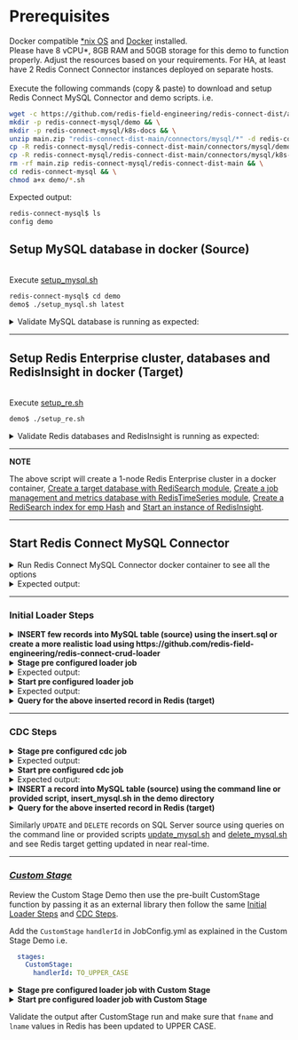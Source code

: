 # Prerequisites

Docker compatible [*nix OS](https://en.wikipedia.org/wiki/Unix-like) and [Docker](https://docs.docker.com/get-docker) installed.
<br>Please have 8 vCPU*, 8GB RAM and 50GB storage for this demo to function properly. Adjust the resources based on your requirements. For HA, at least have 2 Redis Connect Connector instances deployed on separate hosts.</br>
<br>Execute the following commands (copy & paste) to download and setup Redis Connect MySQL Connector and demo scripts.
i.e.</br>

```bash
wget -c https://github.com/redis-field-engineering/redis-connect-dist/archive/main.zip && \
mkdir -p redis-connect-mysql/demo && \
mkdir -p redis-connect-mysql/k8s-docs && \
unzip main.zip "redis-connect-dist-main/connectors/mysql/*" -d redis-connect-mysql && \
cp -R redis-connect-mysql/redis-connect-dist-main/connectors/mysql/demo/* redis-connect-mysql/demo && \
cp -R redis-connect-mysql/redis-connect-dist-main/connectors/mysql/k8s-docs/* redis-connect-mysql/k8s-docs && \
rm -rf main.zip redis-connect-mysql/redis-connect-dist-main && \
cd redis-connect-mysql && \
chmod a+x demo/*.sh
```

Expected output:
```bash
redis-connect-mysql$ ls
config demo
```

## Setup MySQL database in docker (Source)

<br>Execute [setup_mysql.sh](setup_mysql.sh)</br>
```bash
redis-connect-mysql$ cd demo
demo$ ./setup_mysql.sh latest
```

<details><summary>Validate MySQL database is running as expected:</summary>
<p>

```bash
demo$ docker ps -a | grep mysql
33e66aaa75db        mysql:latest                                 "docker-entrypoint.s…"   31 minutes ago      Up 31 minutes       0.0.0.0:3306->3306/tcp, 33060/tcp                                                                                                                                                                                                                                                                               mysql-latest-virag-cdc

demo$ docker exec -i mysql-latest-virag-cdc mysql -uroot -pRedis@123  <<< "SHOW VARIABLES LIKE 'log_bin';"
mysql: [Warning] Using a password on the command line interface can be insecure.
Variable_name	Value
log_bin	ON
```
</p>
</details>

---

## Setup Redis Enterprise cluster, databases and RedisInsight in docker (Target)
<br>Execute [setup_re.sh](setup_re.sh)</br>
```bash
demo$ ./setup_re.sh
```
<details><summary>Validate Redis databases and RedisInsight is running as expected:</summary>
<p>

```bash
demo$ docker ps -a | grep redislabs
8c008000ff5c        redislabs/redisinsight:latest              "bash ./docker-entry…"   2 hours ago         Up 2 hours          0.0.0.0:18001->8001/tcp                                                                                                                                                                                                                                                                                         redisinsight
8fe702a340a9        redislabs/redis:latest                     "/opt/start.sh"          2 hours ago         Up 2 hours          53/tcp, 5353/tcp, 8001/tcp, 8080/tcp, 10000-11999/tcp, 12006-19999/tcp, 0.0.0.0:18070->8070/tcp, 0.0.0.0:18443->8443/tcp, 0.0.0.0:19443->9443/tcp, 0.0.0.0:14000->12000/tcp, 0.0.0.0:14001->12001/tcp, 0.0.0.0:14002->12002/tcp, 0.0.0.0:14003->12003/tcp, 0.0.0.0:14004->12004/tcp, 0.0.0.0:14005->12005/tcp   re-node1

demo$ docker exec -it re-node1 bash -c "rladmin status"
CLUSTER NODES:
NODE:ID    ROLE     ADDRESS        EXTERNAL_ADDRESS       HOSTNAME    SHARDS   CORES         FREE_RAM              PROVISIONAL_RAM       VERSION     STATUS
*node:1    master   172.17.0.2                            re-node1    2/100    16            51.17GB/58.87GB       38.71GB/48.28GB       6.2.8-39    OK

DATABASES:
DB:ID       NAME                                   TYPE  MODULE  STATUS  SHARDS  PLACEMENT  REPLICATION  PERSISTENCE  ENDPOINT
db:1        RedisConnect-Target-db                 redis yes     active  1       dense      disabled     disabled     redis-12000.re-cluster.local:12000
db:2        RedisConnect-JobConfig-Metrics-db      redis yes     active  1       dense      disabled     disabled     redis-12001.re-cluster.local:12001

ENDPOINTS:
DB:ID        NAME                                                                       ID                          NODE           ROLE           SSL
db:1         RedisConnect-Target-db                                                     endpoint:1:1                node:1         single         No
db:2         RedisConnect-JobConfig-Metrics-db                                          endpoint:2:1                node:1         single         No

SHARDS:
DB:ID         NAME                                                        ID            NODE        ROLE        SLOTS         USED_MEMORY          STATUS
db:1          RedisConnect-Target-db                                      redis:1       node:1      master      0-16383       2.3MB                OK
db:2          RedisConnect-JobConfig-Metrics-db                           redis:2       node:1      master      0-16383       1.99MB               OK

demo$ docker exec -it re-node1 bash -c "redis-cli -p 12000 FT._LIST"
1) "idx:emp"
```
</p>
</details>

---
**NOTE**

The above script will create a 1-node Redis Enterprise cluster in a docker container, [Create a target database with RediSearch module](https://docs.redislabs.com/latest/modules/add-module-to-database/), [Create a job management and metrics database with RedisTimeSeries module](https://docs.redislabs.com/latest/modules/add-module-to-database/), [Create a RediSearch index for emp Hash](https://redislabs.com/blog/getting-started-with-redisearch-2-0/) and [Start an instance of RedisInsight](https://docs.redislabs.com/latest/ri/installing/install-docker/).

---

## Start Redis Connect MySQL Connector

<details><summary>Run Redis Connect MySQL Connector docker container to see all the options</summary>
<p>

```bash
docker run \
-it --rm --privileged=true \
--name redis-connect-mysql \
-e REDISCONNECT_LOGBACK_CONFIG=/opt/redislabs/redis-connect-mysql/config/logback.xml \
-e REDISCONNECT_CONFIG=/opt/redislabs/redis-connect-mysql/config/samples/mysql \
-e REDISCONNECT_SOURCE_USERNAME=redisconnectuser \
-e REDISCONNECT_SOURCE_PASSWORD=redisconnectpassword \
-e REDISCONNECT_JAVA_OPTIONS="-Xms256m -Xmx256m" \
-v $(pwd)/../config:/opt/redislabs/redis-connect-mysql/config \
--net host \
redislabs/redis-connect-mysql:pre-release-alpine
```

</p>
</details>

<details><summary>Expected output:</summary>
<p>

```bash
Unable to find image 'redislabs/redis-connect-mysql:pre-release-alpine' locally
pre-release-alpine: Pulling from redislabs/redis-connect-mysql
a0d0a0d46f8b: Already exists
44537f359f3a: Pull complete
9aaa9874ae7f: Pull complete
13f6c829139b: Pull complete
06add1107609: Pull complete
bfc29d6a129c: Pull complete
249c85a8a900: Pull complete
ffe4c573e59c: Pull complete
Digest: sha256:da7987fd874c50bc858b3ba2d3affde3e2f8506b7a3a5f7d42c6feb1bc9d8621
Status: Downloaded newer image for redislabs/redis-connect-mysql:pre-release-alpine
-------------------------------
Redis Connect startup script.
*******************************
Please ensure that the values of environment variables in /opt/redislabs/redis-connect-mysql/bin/redisconnect.conf are correctly mapped before executing any of the options below
*******************************
Usage: [-h|cli|stage|start]
options:
-h: Print this help message and exit.
cli: starts redis-connect-cli.
stage: clean and stage redis database with cdc or initial loader job configurations.
start: start Redis Connect instance with provided cdc or initial loader job configurations.
-------------------------------
```

</p>
</details>

-------------------------------

### Initial Loader Steps
<details><summary><b>INSERT few records into MySQL table (source) using the insert.sql or create a more realistic load using https://github.com/redis-field-engineering/redis-connect-crud-loader</b></summary>
<p>

```bash
demo$ ./insert_mysql.sh
mysql: [Warning] Using a password on the command line interface can be insecure.
count(*)
12
```
OR
```bash
redis-connect-crud-loader/bin$ ./start.sh crudloader
```

</p>
</details>

<details><summary><b>Stage pre configured loader job</b></summary>
<p>

```bash
docker run \
-it --rm --privileged=true \
--name redis-connect-mysql \
-e REDISCONNECT_LOGBACK_CONFIG=/opt/redislabs/redis-connect-mysql/config/logback.xml \
-e REDISCONNECT_CONFIG=/opt/redislabs/redis-connect-mysql/config/samples/loader \
-e REDISCONNECT_SOURCE_USERNAME=root \
-e REDISCONNECT_SOURCE_PASSWORD=Redis@123 \
-e REDISCONNECT_JAVA_OPTIONS="-Xms256m -Xmx256m" \
-v $(pwd)/../config:/opt/redislabs/redis-connect-mysql/config \
--net host \
redislabs/redis-connect-mysql:pre-release-alpine stage
```

</p>
</details>

<details><summary>Expected output:</summary>
<p>

```bash
-------------------------------
Staging Redis Connect redis-connect-mysql v0.4.0.7 job using Java 11.0.13 on virag-cdc started by root in /opt/redislabs/redis-connect-mysql/bin
Loading Redis Connect redis-connect-mysql Configurations from /opt/redislabs/redis-connect-mysql/config/samples/loader
04:20:11,322 |-INFO in ch.qos.logback.classic.LoggerContext[default] - Found resource [/opt/redislabs/redis-connect-mysql/config/logback.xml] at [file:/opt/redislabs/redis-connect-mysql/config/logback.xml]
04:20:11,498 |-INFO in ch.qos.logback.classic.joran.action.ConfigurationAction - Will scan for changes in [file:/opt/redislabs/redis-connect-mysql/config/logback.xml]
....
....
04:20:11.584 [main] INFO  startup - ##################################################################
04:20:11.586 [main] INFO  startup -
04:20:11.587 [main] INFO  startup - REDIS CONNECT SETUP CLEAN - Deletes metadata related to Redis Connect from Job Management Database

04:20:11.587 [main] INFO  startup -
04:20:11.587 [main] INFO  startup - ##################################################################
....
....
04:20:13.910 [main] INFO  startup - ##################################################################
04:20:13.912 [main] INFO  startup -
04:20:13.913 [main] INFO  startup - REDIS CONNECT SETUP CREATE - Seed metadata related to Redis Connect to Job Management Database
04:20:13.913 [main] INFO  startup -
04:20:13.913 [main] INFO  startup - ##################################################################
04:20:14.639 [main] INFO  startup - Instance: 99@virag-cdc will attempt Job Management Database (Redis) with all the configurations and scripts, if applicable, needed to execute jobs
04:20:15.375 [main] INFO  startup - Instance: 99@virag-cdc successfully established Redis connection for INIT service
04:20:15.377 [main] INFO  startup - Instance: 99@virag-cdc successfully created Job Claim Assignment Stream and Consumer Group
04:20:15.391 [main] INFO  startup - Instance: 99@virag-cdc successfully seeded Job related metadata
04:20:15.392 [main] INFO  startup - Instance: 99@virag-cdc successfully seeded Metrics related metadata
04:20:15.392 [main] INFO  startup - Instance: 99@virag-cdc successfully staged Job Management Database (Redis) with all the configurations and scripts, if applicable, needed to execute jobs
-------------------------------
```

</p>
</details>

<details><summary><b>Start pre configured loader job</b></summary>
<p>

```bash
docker run \
-it --rm --privileged=true \
--name redis-connect-mysql \
-e REDISCONNECT_LOGBACK_CONFIG=/opt/redislabs/redis-connect-mysql/config/logback.xml \
-e REDISCONNECT_CONFIG=/opt/redislabs/redis-connect-mysql/config/samples/loader \
-e REDISCONNECT_REST_API_ENABLED=false \
-e REDISCONNECT_REST_API_PORT=8282 \
-e REDISCONNECT_SOURCE_USERNAME=root \
-e REDISCONNECT_SOURCE_PASSWORD=Redis@123 \
-e REDISCONNECT_JAVA_OPTIONS="-Xms256m -Xmx1g" \
-v $(pwd)/../config:/opt/redislabs/redis-connect-mysql/config \
--net host \
redislabs/redis-connect-mysql:pre-release-alpine start
```

</p>
</details>

<details><summary>Expected output:</summary>
<p>

```bash
-------------------------------
Starting Redis Connect redis-connect-mysql v0.4.0.7 instance using Java 11.0.13 on virag-cdc started by root in /opt/redislabs/redis-connect-mysql/bin
Loading Redis Connect redis-connect-mysql Configurations from /opt/redislabs/redis-connect-mysql/config/samples/loader
02:48:13,831 |-INFO in ch.qos.logback.classic.LoggerContext[default] - Found resource [/opt/redislabs/redis-connect-mysql/config/logback.xml] at [file:/opt/redislabs/redis-connect-mysql/config/logback.xml]
....
....
02:48:14.145 [main] INFO  startup -
02:48:14.149 [main] INFO  startup -  /$$$$$$$                  /$$ /$$                  /$$$$$$                                                      /$$
02:48:14.149 [main] INFO  startup - | $$__  $$                | $$|__/                 /$$__  $$                                                    | $$
02:48:14.149 [main] INFO  startup - | $$  \ $$  /$$$$$$   /$$$$$$$ /$$  /$$$$$$$      | $$  \__/  /$$$$$$  /$$$$$$$  /$$$$$$$   /$$$$$$   /$$$$$$$ /$$$$$$
02:48:14.150 [main] INFO  startup - | $$$$$$$/ /$$__  $$ /$$__  $$| $$ /$$_____/      | $$       /$$__  $$| $$__  $$| $$__  $$ /$$__  $$ /$$_____/|_  $$_/
02:48:14.150 [main] INFO  startup - | $$__  $$| $$$$$$$$| $$  | $$| $$|  $$$$$$       | $$      | $$  \ $$| $$  \ $$| $$  \ $$| $$$$$$$$| $$        | $$
02:48:14.150 [main] INFO  startup - | $$  \ $$| $$_____/| $$  | $$| $$ \____  $$      | $$    $$| $$  | $$| $$  | $$| $$  | $$| $$_____/| $$        | $$ /$$
02:48:14.150 [main] INFO  startup - | $$  | $$|  $$$$$$$|  $$$$$$$| $$ /$$$$$$$/      |  $$$$$$/|  $$$$$$/| $$  | $$| $$  | $$|  $$$$$$$|  $$$$$$$  |  $$$$/
02:48:14.150 [main] INFO  startup - |__/  |__/ \_______/ \_______/|__/|_______/        \______/  \______/ |__/  |__/|__/  |__/ \_______/ \_______/   \___/
02:48:14.150 [main] INFO  startup -
02:48:14.150 [main] INFO  startup - ##################################################################
02:48:14.151 [main] INFO  startup -
02:48:14.151 [main] INFO  startup - Initializing Redis Connect Instance
02:48:14.151 [main] INFO  startup -
02:48:14.151 [main] INFO  startup - ##################################################################
....
....
02:48:41.481 [JobManager-1] INFO  startup - JobId: {connect}:job:initial_load claim request with ID: 1637117271879-0 has been fully processed and all metadata has been updated
02:48:41.485 [JobManager-1] INFO  startup - Instance: 30@virag-cdc published Job Claim Transition Event to Channel: REDIS.CONNECT.JOB.CLAIM.TRANSITION.EVENTS Message: {"jobId":"{connect}:job:initial_load","instanceName":"30@virag-cdc","transitionEvent":"CLAIMED","serviceName":"JobClaimer"}
02:48:41.485 [lettuce-nioEventLoop-4-3] INFO  startup - Instance: 30@virag-cdc consumed Job Claim Transition Event on Channel: REDIS.CONNECT.JOB.CLAIM.TRANSITION.EVENTS Message: {"jobId":"{connect}:job:initial_load","instanceName":"30@virag-cdc","transitionEvent":"CLAIMED","serviceName":"JobClaimer"}
02:48:51.532 [EventProducer-1] WARN  startup - Instance: 30@virag-cdc did not find entry in its executor threads local cache during stop process for JobId: {connect}:job:initial_load
02:48:51.532 [EventProducer-1] INFO  startup - Instance: 30@virag-cdc successfully cancelled heartbeat for JobId: {connect}:job:initial_load
02:48:51.532 [EventProducer-1] INFO  startup - Instance: 30@virag-cdc successfully stopped replication pipeline for JobId: {connect}:job:initial_load
02:48:51.532 [EventProducer-1] INFO  startup - Instance: 30@virag-cdc now owns 0 job(s) from its 2 max allowable capacity
02:48:51.532 [EventProducer-1] INFO  startup - Instance: 30@virag-cdc successfully stopped JobId: {connect}:job:initial_load and added it to {connect}:jobs:stopped
02:49:11.019 [JobManager-2] INFO  startup - Getting instance of EventHandler for : REDIS_HASH_WRITER
02:49:11.054 [JobManager-2] INFO  startup - Instance: 30@virag-cdc successfully established Redis connection for RedisConnectorEventHandler service
02:49:11.057 [JobManager-2] INFO  startup - Getting instance of EventHandler for : REDIS_HASH_CHECKPOINT_WRITER
02:49:11.057 [JobManager-2] WARN  startup - metricsKey not set - Metrics collection will be disabled
02:49:11.086 [JobManager-2] INFO  startup - Instance: 30@virag-cdc successfully established Redis connection for RedisCheckpointReader service
02:49:11.090 [JobManager-2] INFO  redisconnect - Instance: 30@virag-cdc recovered JobId: {connect}:task:partition:initial_load:1 and will set StartRecord: 2
02:49:11.092 [JobManager-2] INFO  redisconnect - Reading Mapper Config from : /opt/redislabs/redis-connect-mysql/config/samples/loader/mappers
02:49:11.108 [JobManager-2] INFO  redisconnect - Loaded Config for : RedisConnect.emp
02:49:11.147 [JobManager-2] INFO  startup - Instance: 30@virag-cdc successfully started job execution for JobId: {connect}:task:partition:initial_load:1
....
....
```

</p>
</details>

<details><summary><b>Query for the above inserted record in Redis (target)</b></summary>
<p>

```bash
demo$ sudo docker exec -it re-node1 bash -c 'redis-cli -p 12000 ft.search idx:emp "*"'
```

</p>
</details>

-------------------------------

### CDC Steps
<details><summary><b>Stage pre configured cdc job</b></summary>
<p>

```bash
docker run \
-it --rm --privileged=true \
--name redis-connect-mysql \
-e REDISCONNECT_LOGBACK_CONFIG=/opt/redislabs/redis-connect-mysql/config/logback.xml \
-e REDISCONNECT_CONFIG=/opt/redislabs/redis-connect-mysql/config/samples/mysql \
-e REDISCONNECT_SOURCE_USERNAME=redisconnectuser \
-e REDISCONNECT_SOURCE_PASSWORD=redisconnectpassword \
-e REDISCONNECT_JAVA_OPTIONS="-Xms256m -Xmx256m" \
-v $(pwd)/../config:/opt/redislabs/redis-connect-mysql/config \
--net host \
redislabs/redis-connect-mysql:pre-release-alpine stage
```

</p>
</details>

<details><summary>Expected output:</summary>
<p>

```bash
-------------------------------
Staging Redis Connect redis-connect-mysql v0.4.0.7 job using Java 11.0.13 on virag-cdc started by root in /opt/redislabs/redis-connect-mysql/bin
Loading Redis Connect redis-connect-mysql Configurations from /opt/redislabs/redis-connect-mysql/config/samples/mysql

06:37:36,477 |-INFO in ch.qos.logback.classic.LoggerContext[default] - Found resource [/opt/redislabs/redis-connect-mysql/config/logback.xml] at [file:/opt/redislabs/redis-connect-mysql/config/logback.xml]
....
....
06:37:36.727 [main] INFO  startup - ##################################################################
06:37:36.730 [main] INFO  startup -
06:37:36.730 [main] INFO  startup - REDIS CONNECT SETUP CLEAN - Deletes metadata related to Redis Connect from Job Management Database

06:37:36.730 [main] INFO  startup -
06:37:36.730 [main] INFO  startup - ##################################################################
....
....
06:37:39.104 [main] INFO  startup - ##################################################################
06:37:39.106 [main] INFO  startup -
06:37:39.106 [main] INFO  startup - REDIS CONNECT SETUP CREATE - Seed metadata related to Redis Connect to Job Management Database
06:37:39.106 [main] INFO  startup -
06:37:39.106 [main] INFO  startup - ##################################################################
06:37:39.841 [main] INFO  startup - Instance: 99@virag-cdc will attempt Job Management Database (Redis) with all the configurations and scripts, if applicable, needed to execute jobs
06:37:40.591 [main] INFO  startup - Instance: 99@virag-cdc successfully established Redis connection for INIT service
06:37:40.593 [main] INFO  startup - Instance: 99@virag-cdc successfully created Job Claim Assignment Stream and Consumer Group
06:37:40.607 [main] INFO  startup - Instance: 99@virag-cdc successfully seeded Job related metadata
06:37:40.755 [main] ERROR startup - Key - RedisConnect:emp:C:Throughput already exists
06:37:40.756 [main] ERROR startup - Key - RedisConnect:emp:U:Throughput already exists
06:37:40.757 [main] ERROR startup - Key - RedisConnect:emp:D:Throughput already exists
06:37:40.759 [main] ERROR startup - Key - RedisConnect:emp:Latency already exists
06:37:40.769 [main] INFO  startup - Instance: 99@virag-cdc successfully seeded Metrics related metadata
06:37:40.769 [main] INFO  startup - Instance: 99@virag-cdc successfully staged Job Management Database (Redis) with all the configurations and scripts, if applicable, needed to execute jobs
-------------------------------
```

</p>
</details>

<details><summary><b>Start pre configured cdc job</b></summary>
<p>

```bash
docker run \
-it --rm --privileged=true \
--name redis-connect-mysql \
-e REDISCONNECT_LOGBACK_CONFIG=/opt/redislabs/redis-connect-mysql/config/logback.xml \
-e REDISCONNECT_CONFIG=/opt/redislabs/redis-connect-mysql/config/samples/mysql \
-e REDISCONNECT_REST_API_ENABLED=true \
-e REDISCONNECT_REST_API_PORT=8282 \
-e REDISCONNECT_SOURCE_USERNAME=redisconnectuser \
-e REDISCONNECT_SOURCE_PASSWORD=redisconnectpassword \
-e REDISCONNECT_JAVA_OPTIONS="-Xms256m -Xmx1g" \
-v $(pwd)/../config:/opt/redislabs/redis-connect-mysql/config \
--net host \
redislabs/redis-connect-mysql:pre-release-alpine start
```

</p>
</details>

<details><summary>Expected output:</summary>
<p>

```bash
-------------------------------
Starting Redis Connect redis-connect-mysql v0.4.0.7 instance using Java 11.0.13 on virag-cdc started by root in /opt/redislabs/redis-connect-mysql/bin
Loading Redis Connect redis-connect-mysql Configurations from /opt/redislabs/redis-connect-mysql/config/samples/mysql
06:37:51,779 |-INFO in ch.qos.logback.classic.LoggerContext[default] - Found resource [/opt/redislabs/redis-connect-mysql/config/logback.xml] at [file:/opt/redislabs/redis-connect-mysql/config/logback.xml]
....
....
06:37:52.098 [main] INFO  startup -
06:37:52.103 [main] INFO  startup -  /$$$$$$$                  /$$ /$$                  /$$$$$$                                                      /$$
06:37:52.103 [main] INFO  startup - | $$__  $$                | $$|__/                 /$$__  $$                                                    | $$
06:37:52.104 [main] INFO  startup - | $$  \ $$  /$$$$$$   /$$$$$$$ /$$  /$$$$$$$      | $$  \__/  /$$$$$$  /$$$$$$$  /$$$$$$$   /$$$$$$   /$$$$$$$ /$$$$$$
06:37:52.104 [main] INFO  startup - | $$$$$$$/ /$$__  $$ /$$__  $$| $$ /$$_____/      | $$       /$$__  $$| $$__  $$| $$__  $$ /$$__  $$ /$$_____/|_  $$_/
06:37:52.104 [main] INFO  startup - | $$__  $$| $$$$$$$$| $$  | $$| $$|  $$$$$$       | $$      | $$  \ $$| $$  \ $$| $$  \ $$| $$$$$$$$| $$        | $$
06:37:52.105 [main] INFO  startup - | $$  \ $$| $$_____/| $$  | $$| $$ \____  $$      | $$    $$| $$  | $$| $$  | $$| $$  | $$| $$_____/| $$        | $$ /$$
06:37:52.105 [main] INFO  startup - | $$  | $$|  $$$$$$$|  $$$$$$$| $$ /$$$$$$$/      |  $$$$$$/|  $$$$$$/| $$  | $$| $$  | $$|  $$$$$$$|  $$$$$$$  |  $$$$/
06:37:52.105 [main] INFO  startup - |__/  |__/ \_______/ \_______/|__/|_______/        \______/  \______/ |__/  |__/|__/  |__/ \_______/ \_______/   \___/
06:37:52.105 [main] INFO  startup -
06:37:52.105 [main] INFO  startup - ##################################################################
06:37:52.105 [main] INFO  startup -
06:37:52.105 [main] INFO  startup - Initializing Redis Connect Instance
06:37:52.106 [main] INFO  startup -
06:37:52.106 [main] INFO  startup - ##################################################################
....
....
06:38:08.788 [JobManager-1] INFO  startup - Instance: 30@virag-cdc successfully established Redis connection for HeartbeatManager service
06:38:08.788 [JobManager-1] INFO  startup - Instance: 30@virag-cdc was successfully elected Redis Connect cluster leader
06:38:18.858 [JobManager-1] INFO  startup - Getting instance of EventHandler for : REDIS_HASH_WRITER
06:38:18.890 [JobManager-1] INFO  startup - Instance: 30@virag-cdc successfully established Redis connection for RedisConnectorEventHandler service
06:38:18.893 [JobManager-1] INFO  startup - Getting instance of EventHandler for : REDIS_HASH_CHECKPOINT_WRITER
06:38:18.894 [JobManager-1] WARN  startup - metricsKey not set - Metrics collection will be disabled
06:38:18.912 [JobManager-1] INFO  startup - Instance: 30@virag-cdc successfully established Redis connection for RedisCheckpointReader service
06:38:18.925 [JobManager-1] INFO  redisconnect - Reading Mapper Config from : /opt/redislabs/redis-connect-mysql/config/samples/mysql/mappers
06:38:18.940 [JobManager-1] INFO  redisconnect - Loaded Config for : RedisConnect.emp
06:38:19.469 [JobManager-1] INFO  i.d.connector.common.BaseSourceTask - Starting MySqlConnectorTask with configuration:
....
....
```

</p>
</details>

<details><summary><b>INSERT a record into MySQL table (source) using the command line or provided script, insert_mysql.sh in the demo directory</b></summary>
<p>

```bash
sudo docker exec -it mysql-latest-virag-cdc bash -c "mysql -uroot -pRedis@123 RedisConnect"

mysql> insert into emp values(1002, 'Virag', 'Tripathi', 'SA', 1, '2018-08-06 00:00:00.000', '2000', '10', 1);
Query OK, 1 row affected (0.00 sec)
mysql> quit
Bye
```

</p>
</details>

<details><summary><b>Query for the above inserted record in Redis (target)</b></summary>
<p>

```bash
sudo docker exec -it re-node1 bash -c 'redis-cli -p 12000 ft.search idx:emp "@EmployeeNumber:[1000 1002]"'
```

</p>
</details>

Similarly `UPDATE` and `DELETE` records on SQL Server source using queries on the command line or provided scripts [update_mysql.sh](update_mysql.sh) and [delete_mysql.sh](delete_mysql.sh) and see Redis target getting updated in near real-time.

-------------------------------

### [_Custom Stage_](https://github.com/redis-field-engineering/redis-connect-custom-stage-demo)

Review the Custom Stage Demo then use the pre-built CustomStage function by passing it as an external library then follow the same [Initial Loader Steps](#initial-loader-steps) and [CDC Steps](#cdc-steps).

Add the `CustomStage` `handlerId` in JobConfig.yml as explained in the Custom Stage Demo i.e.
```yml
  stages:
    CustomStage:
      handlerId: TO_UPPER_CASE
```
<details><summary><b>Stage pre configured loader job with Custom Stage</b></summary>
<p>

```bash
docker run \
-it --rm --privileged=true \
--name redis-connect-mysql \
-e REDISCONNECT_LOGBACK_CONFIG=/opt/redislabs/redis-connect-mysql/config/logback.xml \
-e REDISCONNECT_CONFIG=/opt/redislabs/redis-connect-mysql/config/samples/loader \
-e REDISCONNECT_SOURCE_USERNAME=root \
-e REDISCONNECT_SOURCE_PASSWORD=Redis@123 \
-e REDISCONNECT_JAVA_OPTIONS="-Xms256m -Xmx256m" \
-v $(pwd)/../config:/opt/redislabs/redis-connect-mysql/config \
-v $(pwd)/../extlib:/opt/redislabs/redis-connect-mysql/extlib \
--net host \
redislabs/redis-connect-mysql:pre-release-alpine stage
```

</p>
</details>

<details><summary><b>Start pre configured loader job with Custom Stage</b></summary>
<p>

```bash
docker run \
-it --rm --privileged=true \
--name redis-connect-mysql \
-e REDISCONNECT_LOGBACK_CONFIG=/opt/redislabs/redis-connect-mysql/config/logback.xml \
-e REDISCONNECT_CONFIG=/opt/redislabs/redis-connect-mysql/config/samples/loader \
-e REDISCONNECT_REST_API_ENABLED=false \
-e REDISCONNECT_REST_API_PORT=8282 \
-e REDISCONNECT_SOURCE_USERNAME=sa \
-e REDISCONNECT_SOURCE_PASSWORD=Redis@123 \
-e REDISCONNECT_JAVA_OPTIONS="-Xms256m -Xmx1g" \
-v $(pwd)/../config:/opt/redislabs/redis-connect-mysql/config \
-v $(pwd)/../extlib:/opt/redislabs/redis-connect-mysql/extlib \
--net host \
redislabs/redis-connect-mysql:pre-release-alpine start
```

</p>
</details>

Validate the output after CustomStage run and make sure that `fname` and `lname` values in Redis has been updated to UPPER CASE.
